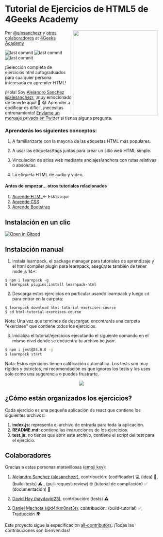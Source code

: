 # Tutorial de Ejercicios de HTML5 de 4Geeks Academy
<!-- hide -->
<a href="https://www.4geeksacademy.co"><img height="280" align="right" src="https://github.com/learnpack/html-tutorial-exercises-course/blob/master/HTML-badge.png"></a>

      
      
Por [@alesanchezr](https://twitter.com/alesanchezr) y [otros colaboradores](https://github.com/4GeeksAcadem/html-tutorial-exercises-course/graphs/contributors) at [4Geeks Academy](https://4geeksacademy.co/)

<p>
<img alt="last commit" src="https://img.shields.io/github/last-commit/4geeksacademy/javascript-arrays-exercises-tutorial" class="text-center" />
<img alt="last commit" src="https://img.shields.io/badge/build_by-Developers-blue" class="text-center" />
<img alt="last commit" src="https://img.shields.io/twitter/follow/4geeksacademy?style=social&logo=twitter" class="text-center" />
</p>

¡Selección completa de ejercicios html autograduados para cualquier persona interesada en aprender HTML!

¡Hola! Soy [Alejandro Sanchez @alesanchezr](https://github.com/alesanchezr), ¡muy emocionado de tenerte aquí! 🎉 😂 Aprender a codificar es difícil, ¡necesitas entrenamiento! [Envíame un mensaje privado en Twitter](https://twitter.com/alesanchezr) si tienes alguna pregunta. 

<!-- endhide -->

### Aprenderás los siguientes conceptos:
 
1. A familiarizarte con la mayoría de las etiquetas HTML más populares.

2. A usar las etiquetas/tags juntas para crear un sitio web HTML simple.

3. Vinculación de sitios web mediante anclajes/anchors con rutas relativas o absolutas.

4. La etiqueta HTML de audio y video.

<!-- hide -->
#### Antes de empezar... otros tutoriales relacionados

<ol>
  <li><a href="https://github.com/4GeeksAcademy/html-tutorial-exercises-course">Aprende HTML</a>← Estás aquí</li>
  <li><a href="https://github.com/4GeeksAcademy/css-tutorial-exercises-course">Aprende CSS</a></li>
  <li><a href="https://github.com/4GeeksAcademy/bootstrap-exercises-tutorial">Aprende Bootstrap</a></li>
</ol>
<!-- endhide -->

## Instalación en un clic

[![Open in Gitpod](https://gitpod.io/button/open-in-gitpod.svg)](https://gitpod.io#https://github.com/4GeeksAcademy/html-tutorial-exercises-course.git)

## Instalación manual

1. Instala learnpack, el package manager para tutoriales de aprendizaje y el html compiler plugin para learnpack, asegúrate también de tener node.js 14+:

```
$ npm i learnpack -g
$ learnpack plugins:install learnpack-html
```

2. Descarga estos ejercicios en particular usando learnpack y luego `cd` para entrar en la carpeta:

```
$ learnpack download html-tutorial-exercises-course
$ cd html-tutorial-exercises-course
```

Nota: Una vez que termines de descargar, encontrarás una carpeta "exercises" que contiene todos los ejercicios.

3. Inicializa el tutorial/ejercicios ejecutando el siguiente comando en el mismo nivel donde se encuentra tu archivo bc.json:

```sh
$ npm i jest@24.8.0 -g
$ learnpack start
```

Nota: Estos ejercicios tienen calificación automática. Los tests son muy rígidos y estrictos, mi recomendación es que ignores los tests y los uses solo como una sugerencia o puedes frustrarte.

<p align="center">
  <img src="https://raw.githubusercontent.com/4GeeksAcademy/react-exercises/master/preview.gif">
</p>

## ¿Cómo están organizados los ejercicios?

Cada ejercicio es una pequeña aplicación de react que contiene los siguientes archivos:

1. **index.js:** representa el archivo de entrada para toda la aplicación.
2. **README.md:** contiene las instrucciones de los ejercicios.
3. **test.js:** no tienes que abrir este archivo, contiene el script del test para el ejercicio.

## Colaboradores

Gracias a estas personas maravillosas ([emoji key](https://github.com/kentcdodds/all-contributors#emoji-key)):

1. [Alejandro Sanchez (alesanchezr)](https://github.com/alesanchezr), contribución: (codificador) 💻 (idea) 🤔, (build-tests) ⚠️ , (pull-request-review) 🤓 (tutorial de compilación) ✅ (documentación) 📖

2. [David Hay (haydavid23)](https://github.com/haydavid23), contribución: (tests) ⚠️

3. [Daniel Machota (@d4rkm0nst3r)](https://github.com/d4rkm0nst3r), contribución: (build-tutorial) ✅, Traducción 🌍

Este proyecto sigue la especificación [all-contributors](https://github.com/kentcdodds/all-contributors). ¡Todas las contribuciones son bienvenidas!
